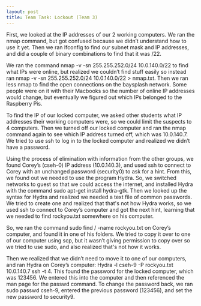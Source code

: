 ```yaml
---
layout: post
title: Team Task: Lockout (Team 3)
---
```


First, we looked at the IP addresses of our 2 working computers. We ran the nmap command, but got confused because we didn’t understand how to use it yet. Then we ran Ifconfig to find our subnet mask and IP addresses, and did a couple of binary combinations to find that it was /22.

We ran the command nmap -v -sn 255.255.252.0/24 10.0.140.0/22 to find what IPs were online, but realized we couldn’t find stuff easily so instead ran nmap -v -sn 255.255.252.0/24 10.0.140.0/22 > nmap.txt. Then we ran less nmap to find the open connections on the baysplash network. Some people were on it with their Macbooks so the number of online IP addresses would change, but eventually we figured out which IPs belonged to the Raspberry Pis. 

To find the IP of our locked computer, we asked other students what IP addresses their working computers were, so we could limit the suspects to 4 computers. Then we turned off our locked computer and ran the nmap command again to see which IP address turned off, which was 10.0.140.7. We tried to use ssh to log in to the locked computer and realized we didn’t have a password. 

Using the process of elimination with information from the other groups, we found Corey’s (cseh-0) IP address (10.0.140.3), and used ssh to connect to Corey with an unchanged password (security0) to ask for a hint. From this, we found out we needed to use the program Hydra. So, we switched networks to guest so that we could access the internet, and installed Hydra with the command sudo apt-get install hydra-gtk. Then we looked up the syntax for Hydra and realized we needed a text file of common passwords. We tried to create one and realized that that's not how Hydra works, so we used ssh to connect to Corey’s computer and got the next hint, learning that we needed to find rockyou.txt somewhere on his computer.

So, we ran the command sudo find / -name rockyou.txt on Corey’s computer, and found it in one of his folders. We tried to copy it over to one of our computer using scp, but it wasn’t giving permission to copy over so we tried to use sudo, and also realized that's not how it works.

Then we realized that we didn’t need to move it to one of our computers, and ran Hydra on Corey’s computer: Hydra -l cseh-9 -P rockyou.txt 10.0.140.7 ssh -t 4. This found the password for the locked computer, which was 123456. We entered this into the computer and then referenced the man page for the passwd command. To change the password back, we ran sudo passwd cseh-9, entered the previous password (123456), and set the new password to security9.
